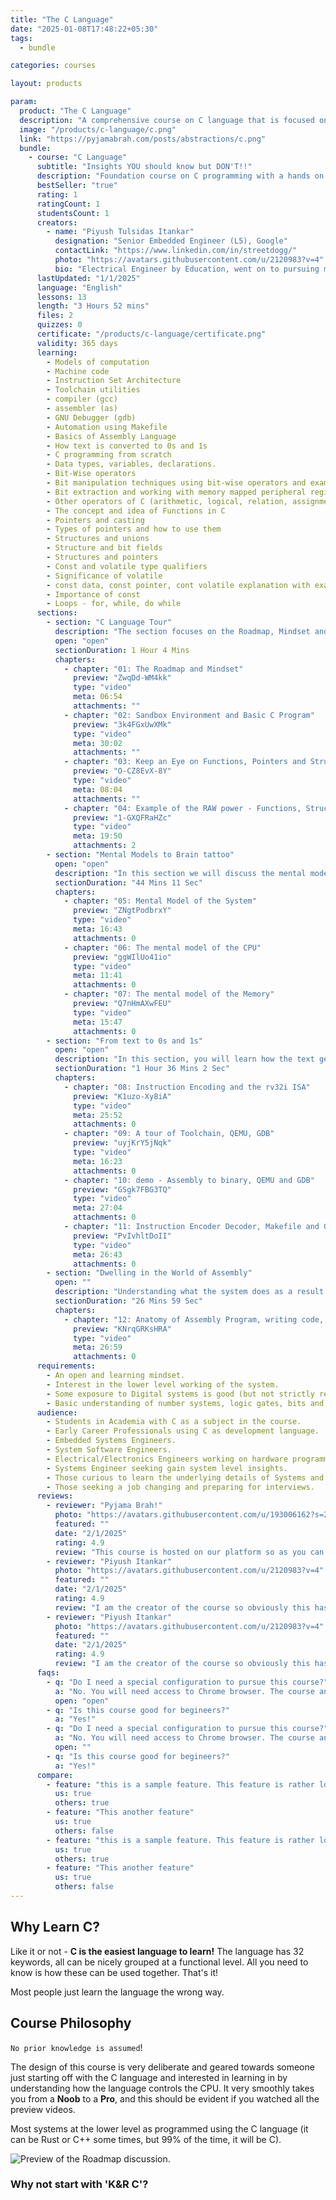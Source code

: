 ```yaml
---
title: "The C Language"
date: "2025-01-08T17:48:22+05:30"
tags:
  - bundle

categories: courses

layout: products

param:
  product: "The C Language"
  description: "A comprehensive course on C language that is focused on insights and use in industrial setting. You will start with mental models and end with the mastery of the C concepts in C."
  image: "/products/c-language/c.png"
  link: "https://pyjamabrah.com/posts/abstractions/c.png"
  bundle:
    - course: "C Language"
      subtitle: "Insights YOU should know but DON'T!!"
      description: "Foundation course on C programming with a hands on journey from Machine code to Design using C. Focused on exposing the system level mechanics that will enable you to reason clearly about the code you right and be confident about how the system will behave as a result. The course takes a deliberate approach - starting with the models of systems, exploring instruction set architecture, assembly code, toolchain utilities, and finally make a case for the C language."
      bestSeller: "true"
      rating: 1
      ratingCount: 1
      studentsCount: 1
      creators:
        - name: "Piyush Tulsidas Itankar"
          designation: "Senior Embedded Engineer (L5), Google"
          contactLink: "https://www.linkedin.com/in/streetdogg/"
          photo: "https://avatars.githubusercontent.com/u/2120983?v=4"
          bio: "Electrical Engineer by Education, went on to pursuing masters in Embedded Systems. Has worked at Intel on Navigation Firmware, Bluetooth Driver and RF validation software. Currently working as a Embedded Software Engineer at Google. Has been involved with Firmware development for the Power Management Sub-system on the Tensor SoCs (Pixel Phones) and Pixel Watch System software."
      lastUpdated: "1/1/2025"
      language: "English"
      lessons: 13
      length: "3 Hours 52 mins"
      files: 2
      quizzes: 0
      certificate: "/products/c-language/certificate.png"
      validity: 365 days
      learning:
        - Models of computation
        - Machine code
        - Instruction Set Architecture
        - Toolchain utilities
        - compiler (gcc)
        - assembler (as)
        - GNU Debugger (gdb)
        - Automation using Makefile
        - Basics of Assembly Language
        - How text is converted to 0s and 1s
        - C programming from scratch
        - Data types, variables, declarations.
        - Bit-Wise operators
        - Bit manipulation techniques using bit-wise operators and examples
        - Bit extraction and working with memory mapped peripheral registers
        - Other operators of C (arithmetic, logical, relation, assignment )
        - The concept and idea of Functions in C
        - Pointers and casting
        - Types of pointers and how to use them
        - Structures and unions
        - Structure and bit fields
        - Structures and pointers
        - Const and volatile type qualifiers
        - Significance of volatile
        - const data, const pointer, cont volatile explanation with examples
        - Importance of const
        - Loops - for, while, do while
      sections:
        - section: "C Language Tour"
          description: "The section focuses on the Roadmap, Mindset and the lense through which this course is to be pursued. We also dive into exploring a basic C program so you can learn to spot the patterns when exploring the code outside of the course. To further empower you, we will also look at the three work horse feature of this language."
          open: "open"
          sectionDuration: 1 Hour 4 Mins
          chapters:
            - chapter: "01: The Roadmap and Mindset"
              preview: "ZwqDd-WM4kk"
              type: "video"
              meta: 06:54
              attachments: ""
            - chapter: "02: Sandbox Environment and Basic C Program"
              preview: "3k4FGxUwXMk"
              type: "video"
              meta: 30:02
              attachments: ""
            - chapter: "03: Keep an Eye on Functions, Pointers and Structs"
              preview: "O-CZ8EvX-8Y"
              type: "video"
              meta: 08:04
              attachments: ""
            - chapter: "04: Example of the RAW power - Functions, Struct and Pointers"
              preview: "1-GXQFRaHZc"
              type: "video"
              meta: 19:50
              attachments: 2
        - section: "Mental Models to Brain tattoo"
          open: "open"
          description: "In this section we will discuss the mental models that you can use to reason about the programs. In an attempt to doing this, we will explore the models of systems from 1970s. System composition and the CPU, Memory and Interactions with environment. This sets the foundation that will enable you to exactly predict the system behavior as a result of the C program that you write."
          sectionDuration: "44 Mins 11 Sec"
          chapters:
            - chapter: "05: Mental Model of the System"
              preview: "ZNgtPodbrxY"
              type: "video"
              meta: 16:43
              attachments: 0
            - chapter: "06: The mental model of the CPU"
              preview: "ggWIlUo41io"
              type: "video"
              meta: 11:41
              attachments: 0
            - chapter: "07: The mental model of the Memory"
              preview: "Q7nHmAXwFEU"
              type: "video"
              meta: 15:47
              attachments: 0
        - section: "From text to 0s and 1s"
          open: "open"
          description: "In this section, you will learn how the text gets transformed int 0s and 1s that represent the instructions in the memory."
          sectionDuration: "1 Hour 36 Mins 2 Sec"
          chapters:
            - chapter: "08: Instruction Encoding and the rv32i ISA"
              preview: "K1uzo-Xy8iA"
              type: "video"
              meta: 25:52
              attachments: 0
            - chapter: "09: A tour of Toolchain, QEMU, GDB"
              preview: "uyjKrY5jNqk"
              type: "video"
              meta: 16:23
              attachments: 0
            - chapter: "10: demo - Assembly to binary, QEMU and GDB"
              preview: "GSgk7FBG3TQ"
              type: "video"
              meta: 27:04
              attachments: 0
            - chapter: "11: Instruction Encoder Decoder, Makefile and GDB Dashboard"
              preview: "PvIvhltDoII"
              type: "video"
              meta: 26:43
              attachments: 0
        - section: "Dwelling in the World of Assembly"
          open: ""
          description: "Understanding what the system does as a result of the C program becomes very simple once we know how the C statements may be translated to the assembly code. We will thus spend time mastering the structure of the Assembly programs and the instructions available to us."
          sectionDuration: "26 Mins 59 Sec"
          chapters:
            - chapter: "12: Anatomy of Assembly Program, writing code, debugging in GDB"
              preview: "KNrqGRKsHRA"
              type: "video"
              meta: 26:59
              attachments: 0
      requirements:
        - An open and learning mindset.
        - Interest in the lower level working of the system.
        - Some exposure to Digital systems is good (but not strictly required).
        - Basic understanding of number systems, logic gates, bits and bytes is good to have (but not strictly required).
      audience:
        - Students in Academia with C as a subject in the course.
        - Early Career Professionals using C as development language.
        - Embedded Systems Engineers.
        - System Software Engineers.
        - Electrical/Electronics Engineers working on hardware programming.
        - Systems Engineer seeking gain system level insights.
        - Those curious to learn the underlying details of Systems and how to program it using C.
        - Those seeking a job changing and preparing for interviews.
      reviews:
        - reviewer: "Pyjama Brah!"
          photo: "https://avatars.githubusercontent.com/u/193006162?s=200&v=4"
          featured: ""
          date: "2/1/2025"
          rating: 4.9
          review: "This course is hosted on our platform so as you can predict this is an awesome course. There are no second thoughts about it."
        - reviewer: "Piyush Itankar"
          photo: "https://avatars.githubusercontent.com/u/2120983?v=4"
          featured: ""
          date: "2/1/2025"
          rating: 4.9
          review: "I am the creator of the course so obviously this has to be the best course on this topic on the planet. I should also specify that my review is heavily biased."
        - reviewer: "Piyush Itankar"
          photo: "https://avatars.githubusercontent.com/u/2120983?v=4"
          featured: ""
          date: "2/1/2025"
          rating: 4.9
          review: "I am the creator of the course so obviously this has to be the best course on this topic on the planet. I should also specify that my review is heavily biased."
      faqs:
        - q: "Do I need a special configuration to pursue this course?"
          a: "No. You will need access to Chrome browser. The course and the labs can all be completed online."
          open: "open"
        - q: "Is this course good for begineers?"
          a: "Yes!"
        - q: "Do I need a special configuration to pursue this course?"
          a: "No. You will need access to Chrome browser. The course and the labs can all be completed online."
          open: ""
        - q: "Is this course good for begineers?"
          a: "Yes!"
      compare:
        - feature: "this is a sample feature. This feature is rather long. too long actually"
          us: true
          others: true
        - feature: "This another feature"
          us: true
          others: false
        - feature: "this is a sample feature. This feature is rather long. too long actually"
          us: true
          others: true
        - feature: "This another feature"
          us: true
          others: false
---
```


## Why Learn C?

Like it or not - **C is the easiest language to learn!** The language has 32 keywords, all can be nicely grouped at a functional level. All you need to know is how these can be used together. That's it!

Most people just learn the language the wrong way.

## Course Philosophy

`No prior knowledge is assumed`!

The design of this course is very deliberate and geared towards someone just starting off with the C language and interested in learning in by understanding how the language controls the CPU. It very smoothly takes you from a **Noob** to a **Pro**, and this should be evident if you watched all the preview videos.

Most systems at the lower level as programmed using the C language (it can be Rust or C++ some times, but 99% of the time, it will be C).

![](0.png "Preview of the Roadmap discussion.")

### Why not start with 'K&R C'?
